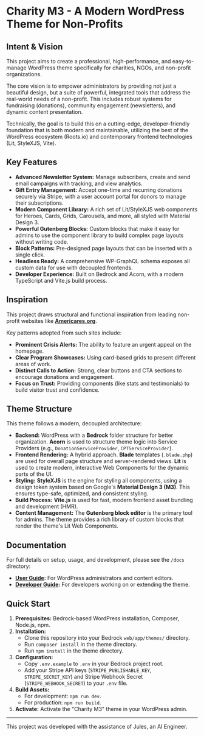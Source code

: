 # Charity M3 - A Modern WordPress Theme for Non-Profits

## Intent & Vision

This project aims to create a professional, high-performance, and easy-to-manage WordPress theme specifically for charities, NGOs, and non-profit organizations.

The core vision is to empower administrators by providing not just a beautiful design, but a suite of powerful, integrated tools that address the real-world needs of a non-profit. This includes robust systems for fundraising (donations), community engagement (newsletters), and dynamic content presentation.

Technically, the goal is to build this on a cutting-edge, developer-friendly foundation that is both modern and maintainable, utilizing the best of the WordPress ecosystem (Roots.io) and contemporary frontend technologies (Lit, StyleXJS, Vite).

## Key Features

- **Advanced Newsletter System:** Manage subscribers, create and send email campaigns with tracking, and view analytics.
- **Gift Entry Management:** Accept one-time and recurring donations securely via Stripe, with a user account portal for donors to manage their subscriptions.
- **Modern Component Library:** A rich set of Lit/StyleXJS web components for Heroes, Cards, Grids, Carousels, and more, all styled with Material Design 3.
- **Powerful Gutenberg Blocks:** Custom blocks that make it easy for admins to use the component library to build complex page layouts without writing code.
- **Block Patterns:** Pre-designed page layouts that can be inserted with a single click.
- **Headless Ready:** A comprehensive WP-GraphQL schema exposes all custom data for use with decoupled frontends.
- **Developer Experience:** Built on Bedrock and Acorn, with a modern TypeScript and Vite.js build process.

## Inspiration

This project draws structural and functional inspiration from leading non-profit websites like **[Americares.org](https://www.americares.org/)**.

Key patterns adopted from such sites include:
-   **Prominent Crisis Alerts:** The ability to feature an urgent appeal on the homepage.
-   **Clear Program Showcases:** Using card-based grids to present different areas of work.
-   **Distinct Calls to Action:** Strong, clear buttons and CTA sections to encourage donations and engagement.
-   **Focus on Trust:** Providing components (like stats and testimonials) to build visitor trust and confidence.

## Theme Structure

This theme follows a modern, decoupled architecture:

-   **Backend:** WordPress with a **Bedrock** folder structure for better organization. **Acorn** is used to structure theme logic into Service Providers (e.g., `DonationServiceProvider`, `CPTServiceProvider`).
-   **Frontend Rendering:** A hybrid approach. **Blade** templates (`.blade.php`) are used for overall page structure and server-rendered views. **Lit** is used to create modern, interactive Web Components for the dynamic parts of the UI.
-   **Styling:** **StyleXJS** is the engine for styling all components, using a design token system based on Google's **Material Design 3 (M3)**. This ensures type-safe, optimized, and consistent styling.
-   **Build Process:** **Vite.js** is used for fast, modern frontend asset bundling and development (HMR).
-   **Content Management:** The **Gutenberg block editor** is the primary tool for admins. The theme provides a rich library of custom blocks that render the theme's Lit Web Components.

## Documentation

For full details on setup, usage, and development, please see the `/docs` directory:

- **[User Guide](./docs/user-guide.md):** For WordPress administrators and content editors.
- **[Developer Guide](./docs/developer-guide.md):** For developers working on or extending the theme.

## Quick Start

1.  **Prerequisites:** Bedrock-based WordPress installation, Composer, Node.js, npm.
2.  **Installation:**
    - Clone this repository into your Bedrock `web/app/themes/` directory.
    - Run `composer install` in the theme directory.
    - Run `npm install` in the theme directory.
3.  **Configuration:**
    - Copy `.env.example` to `.env` in your Bedrock project root.
    - Add your Stripe API keys (`STRIPE_PUBLISHABLE_KEY`, `STRIPE_SECRET_KEY`) and Stripe Webhook Secret (`STRIPE_WEBHOOK_SECRET`) to your `.env` file.
4.  **Build Assets:**
    - For development: `npm run dev`.
    - For production: `npm run build`.
5.  **Activate:** Activate the "Charity M3" theme in your WordPress admin.

---
This project was developed with the assistance of Jules, an AI Engineer.